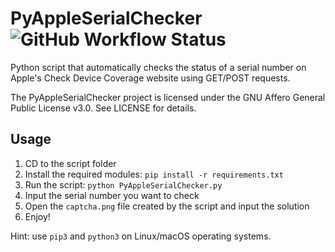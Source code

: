 # PyAppleSerialChecker ![GitHub Workflow Status](https://img.shields.io/github/actions/workflow/status/ExtremeXT/PyAppleSerialChecker/workflow.yml?branch=main&logo=github&style=for-the-badge)

Python script that automatically checks the status of a serial number on Apple's Check Device Coverage website using GET/POST requests.

The PyAppleSerialChecker project is licensed under the GNU Affero General Public License v3.0. See LICENSE for details.

## Usage

1. CD to the script folder
2. Install the required modules: ```pip install -r requirements.txt```
3. Run the script: ```python PyAppleSerialChecker.py```
4. Input the serial number you want to check
5. Open the `captcha.png` file created by the script and input the solution
6. Enjoy!

Hint: use `pip3` and `python3` on Linux/macOS operating systems.

